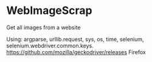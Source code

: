 # WebImageScrap
Get all images from a website

Using:
argparse, urllib.request, sys, os, time, selenium, selenium.webdriver.common.keys.
https://github.com/mozilla/geckodriver/releases
Firefox
